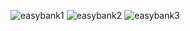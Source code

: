 ![easybank1](https://user-images.githubusercontent.com/64160579/114721424-33a3c680-9d39-11eb-8768-d3e8379592c7.JPG)
![easybank2](https://user-images.githubusercontent.com/64160579/114721425-33a3c680-9d39-11eb-8d0e-a778d768c320.JPG)
![easybank3](https://user-images.githubusercontent.com/64160579/114721423-330b3000-9d39-11eb-9e24-6ea46d72b2b0.JPG)

